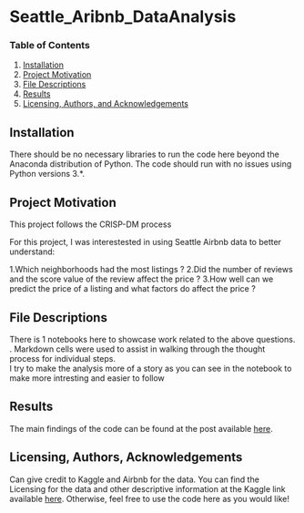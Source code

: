 # Seattle_Aribnb_DataAnalysis
### Table of Contents

1. [Installation](#installation)
2. [Project Motivation](#motivation)
3. [File Descriptions](#files)
4. [Results](#results)
5. [Licensing, Authors, and Acknowledgements](#licensing)

## Installation <a name="installation"></a>

There should be no necessary libraries to run the code here beyond the Anaconda distribution of Python.  The code should run with no issues using Python versions 3.*.

## Project Motivation<a name="motivation"></a>
This project follows the CRISP-DM process 

For this project, I was interestested in using Seattle Airbnb data  to better understand:

1.Which neighborhoods had the most listings ?
2.Did the number of reviews and the score value of the review affect the price ?
3.How well can we predict the price of a listing and what factors do affect the price ?




## File Descriptions <a name="files"></a>

There is 1 notebooks  here to showcase work related to the above questions.  . Markdown cells were used to assist in walking through the thought process for individual steps.  
I try to make the analysis more of a story as you can see in the notebook to make more intresting and easier to follow 

## Results<a name="results"></a>

The main findings of the code can be found at the post available [here](https://medium.com/@josh_2774/how-do-you-become-a-developer-5ef1c1c68711).

## Licensing, Authors, Acknowledgements<a name="licensing"></a>

Can give credit to Kaggle and Airbnb for the data.  You can find the Licensing for the data and other descriptive information at the Kaggle link available [here](https://www.kaggle.com/airbnb/seattle/data?select=listings.csv).  Otherwise, feel free to use the code here as you would like! 
